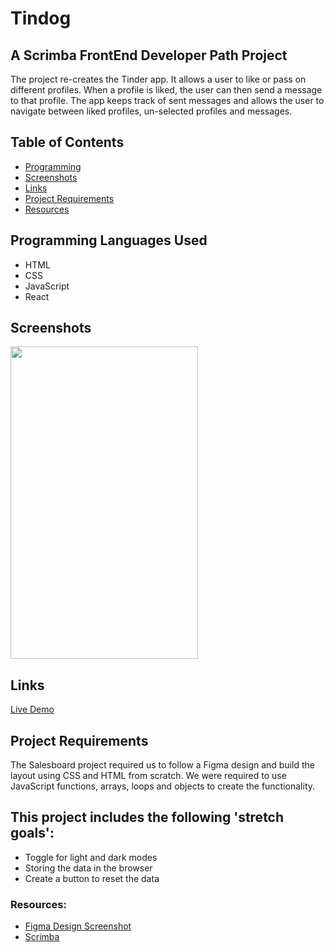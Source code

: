 # Tindog
## A Scrimba FrontEnd Developer Path Project

The project re-creates the Tinder app. It allows a user to like or pass on different profiles.
When a profile is liked, the user can then send a message to that profile. The app keeps track
of sent messages and allows the user to navigate between liked profiles, un-selected profiles
and messages.

## Table of Contents
- [Programming](#programming-languages-used)
- [Screenshots](#screenshots)
- [Links](#links)
- [Project Requirements](#project-requirements)
- [Resources](#resources)

## Programming Languages Used
  - HTML
  - CSS
  - JavaScript
  - React

## Screenshots
<img src="https://github.com/KeithPetr/Tindog-React/assets/91621041/ce69732c-8dff-47a0-9945-3290e0aa9997" height="500" width="300" />

## Links
 [Live Demo](https://profound-pixie-49d3cc.netlify.app/)

## Project Requirements
The Salesboard project required us to follow a Figma design
and build the layout using CSS and HTML from scratch.
We were required to use JavaScript functions, arrays, loops
and objects to create the functionality.

## This project includes the following 'stretch goals':
  - Toggle for light and dark modes
  - Storing the data in the browser
  - Create a button to reset the data

### Resources:
  - [Figma Design Screenshot](https://www.figma.com/file/7sKjOMc3s9LQ2rAnnSbI4V/Salesboard?node-id=0%3A1&t=YZrlLoyluImrFuCw-0)
  - [Scrimba](https://scrimba.com/)
